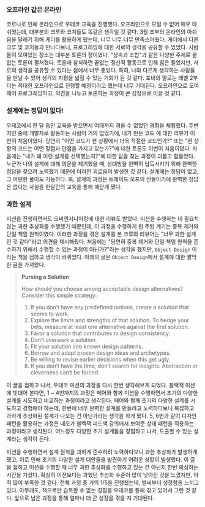 ### 오프라인 같은 온라인
코로나로 인해 온라인으로 우테코 교육을 진행했다. 오프라인으로 모일 수 없어 매우 아쉬웠는데, 대부분의 크루와 코치들도 똑같은 생각일 것 같다. 3월 초부터 온라인의 아쉬움을 달래기 위해 게더를 활용하게 됐는데, 너무 너무 너무 만족스러웠다. 게더에서 다른 크루 및 코치들과 만나다보니, 프로그래밍에 대한 서로의 생각을 공유할 수 있었다. 사람들이 모여있는 장소는 대부분 토론의 장이였다. "상속과 조합"과 같은 다양한 주제로 끝없는 토론이 펼쳐졌다. 토론에 참석하면 끝없는 정신적 활동으로 인해 힘은 들었지만, 서로의 생각을 공유할 수 있다는 점에서 너무 좋았다. 특히, 나와 다르게 생각하는 사람들을 만날 수 있어 생각의 지평을 넓힐 수 있는 기회가 된 것 같다. 포비의 말로는 레벨 2부터는 최대한 오프라인으로 진행할 예정이라고 했는데 너무 기대된다. 오프라인으로 모여 페어 프로그래밍하고, 의견을 나누고 토론하는 과정이 큰 성장으로 이끌 것 같다. 

### 설계에는 정답이 없다!

우테코에서 한 달 동안 교육을 받으면서 여태까지 겪을 수 없었던 경험을 체험했다. 주변 지인 중에 개발자로 활동하는 사람이 거의 없었기에, 내가 만든 코드
에 대한 리뷰가 이번이 처음이였다. 당연히 "어떤 코드가 현 상황에서 더욱 적절한 코드인가?" 또는 "현 상황의 코드는 어떤 장점과 단점을 가지고 있는가?"에 대한 토론도 이번이 처음이였다. 처음에는 "내가 왜 이런 설계를 선택했는지?"에 대한 답을 찾는 과정이 괴롭고 힘들었다. 누군가 나의 설계에 대해 의문을 제기했을 때, 상대방을 완벽히 납득시키기 위해 완벽한 정답을 찾으려 노력했기 때문에 이러한 괴로움이 발생한 것 같다. 설계에는 정답이 없고, 그 어떤한 풀이도 가능하다. 또, 설계의 과정은 트레이드 오프의 산물이기에 완벽한 정답은 없다는 사실을 한달간의 교육을 통해 깨닫게 됐다.

### 과한 설계

미션을 진행하면서도 오버엔지니어링에 대한 리뷰도 받았다. 미션을 수행하는 데 필요치 않는 과한 추상화를 수행했기 때문인데, 이 과정을 수행하게 된 주된 계기는 중복 제거와 단일 책임 원칙이였다. 이러한 과정을 겪은 설계를 본 크루와 리뷰어는 "너무 과한 설계인 것 같다"라고 의견을 제시해줬다. 처음에는 "당연히 중복 제거와 단일 책임 원칙을 준수하기 위해서 수행할 수 있는 과정이 아닌가?"라는 생각을 했지만, `Object Design` 이라는 책을 접하고 생각이 바뀌었다. 아래의 글은 `Object Design`에서 설계에 대한 짤막한 글을 가져왔다.

> **Pursing a Solution**
> 
> How should you choose among acceptable design alternatives? Consider this simple strategy:
> 1. If you don’t have any predefined notions, create a solution that seems to work.
> 2. Explore the limits and strengths of that solution. To hedge your bets, measure at least one alternative against the first solution.
> 3. Favor a solution that contributes to design consistency.
> 4. Don’t overwork a solution.
> 5. Fit your solution into known design patterns.
> 6. Borrow and adapt proven design ideas and archetypes.
> 7. Be willing to revise earlier decisions when this get ugly.
> 8. If you don’t have the time, don’t search for insights. Abstraction or cleverness can’t be forced.

이 글을 접하고 나서, 우테코 미션의 과정을 다시 한번 생각해보게 되었다. 블랙잭 미션에 빗대어 본다면, 1 ~ 4번까지의 과정은 페어와 함께 미션을 수행하면서 초기의 다양한 설계를 시도하고 비교하는 과정이라고 생각된다. 페어와 함께 초기의 다양한 설계를 시도하고 경험해야 하는데, 한번에 너무 완벽한 설계를 만들려고 노력하다보니 복잡하고 과하게 추상화된 설계가 나오는 건 아닌가라는 생각을 하게 됐다. 5, 6번과 같이 디자인 패턴을 활용하는 과정은 네오가 블랙잭 피드백 강의에서 보여준 상태 패턴을 적용하는 과정이라고 생각된다. 어느정도 다양한 초기 설계들을 경험하고 나서, 도출할 수 있는 설계라는 생각이 든다.

미션을 수행하면서 설계 원칙을 과하게 준수하려 노력하다보니 과한 추상화가 발생하게 됐고, 이로 인해 초기의 다양한 설계 대안들을 발견하기 어려운 상황이 발생했다. 이 글을 접하고 미션을 수행할 때 너무 과한 추상화를 수행하고 있는 건 아닌지 한번 의심하는 시간을 가졌다. 확실히 이전보다는 과했던 추상화 수준이 많이 낮아진 것을 느꼈지만, 아직 많이 부족한 것 같다. 전체 과정 중 거의 1/5을 진행했는데, 벌써부터 성장함을 느끼고 있다. 아무래도, 책으로만 습득할 수 없는 경험을 우테코를 통해 겪고 있어서 그런 것 같다. 앞으로 남은 과정을 통해 얼마나 더 큰 성장을 겪을 지 기대된다.
